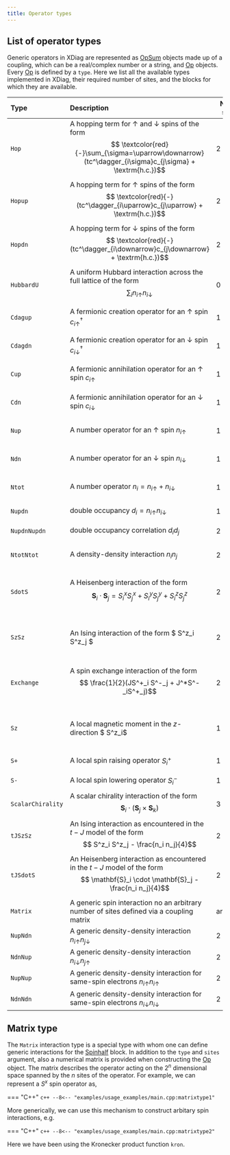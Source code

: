 ```yaml
---
title: Operator types
---
```


## List of operator types

Generic operators in XDiag are represented as [OpSum](opsum.md) objects made up of a coupling, which can be a real/complex number or a string, and [Op](op.md) objects. Every [Op](op.md) is defined by a `type`. Here we list all the available types implemented in XDiag, their required number of sites, and the blocks for which they are available.

| Type              | Description                                                                                                                                                                | No. of sites | Blocks                                                                          |
|:------------------|:---------------------------------------------------------------------------------------------------------------------------------------------------------------------------|--------------|---------------------------------------------------------------------------------|
| `Hop`             | A hopping term for $\uparrow$ and $\downarrow$ spins of the form $$ \textcolor{red}{-}\sum_{\sigma=\uparrow\downarrow} (tc^\dagger_{i\sigma}c_{j\sigma} + \textrm{h.c.})$$ | 2            | tJ, Electron, tJDistributed, ElectronDistributed                                |
| `Hopup`           | A hopping term for $\uparrow$ spins of the form $$ \textcolor{red}{-}(tc^\dagger_{i\uparrow}c_{j\uparrow} + \textrm{h.c.})$$                                               | 2            | tJ, Electron, tJDistributed, ElectronDistributed                                |
| `Hopdn`           | A hopping term for $\downarrow$ spins of the form $$ \textcolor{red}{-}(tc^\dagger_{i\downarrow}c_{j\downarrow} + \textrm{h.c.})$$                                         | 2            | tJ, Electron, tJDistributed, ElectronDistributed                                |
| `HubbardU`        | A uniform Hubbard interaction across the full lattice of the form $$ \sum_i n_{i\uparrow}n_{i\downarrow}$$                                                                 | 0            | Electron, ElectronDistributed                                                   |
| `Cdagup`          | A fermionic creation operator for an $\uparrow$ spin $c^\dagger_{i\uparrow}$                                                                                               | 1            | tJ, Electron, tJDistributed, ElectronDistributed                                |
| `Cdagdn`          | A fermionic creation operator for an $\downarrow$ spin $c^\dagger_{i\downarrow}$                                                                                           | 1            | tJ, Electron, tJDistributed, ElectronDistributed                                |
| `Cup`             | A fermionic annihilation operator for an $\uparrow$ spin $c_{i\uparrow}$                                                                                                   | 1            | tJ, Electron, tJDistributed, ElectronDistributed                                |
| `Cdn`             | A fermionic annihilation operator for an $\downarrow$ spin $c_{i\downarrow}$                                                                                               | 1            | tJ, Electron, tJDistributed, ElectronDistributed                                |
| `Nup`             | A number operator for an $\uparrow$ spin $n_{i\uparrow}$                                                                                                                   | 1            | tJ, Electron, tJDistributed, ElectronDistributed                                |
| `Ndn`             | A number operator for an $\downarrow$ spin $n_{i\downarrow}$                                                                                                               | 1            | tJ, Electron, tJDistributed, ElectronDistributed                                |
| `Ntot`            | A number operator $n_i = n_{i\uparrow} + n_{i\downarrow}$                                                                                                                  | 1            | tJ, Electron, tJDistributed, ElectronDistributed                                |
| `Nupdn`           | double occupancy $d_i = n_{i\uparrow} n_{i\downarrow}$                                                                                                                     | 1            | Electron, ElectronDistributed                                                   |
| `NupdnNupdn`      | double occupancy correlation $d_id_j$                                                                                                                                      | 2            | Electron, ElectronDistributed                                                   |
| `NtotNtot`        | A density-density interaction $n_i n_j$                                                                                                                                    | 2            | tJ, Electron, tJDistributed, ElectronDistributed                                |
| `SdotS`           | A Heisenberg interaction of the form $$ \mathbf{S}_i \cdot \mathbf{S}_j = S^x_iS^x_j + S^y_iS^y_j + S^z_iS^z_j$$                                                           | 2            | Spinhalf, tJ, Electron, SpinhalfDistributed, tJDistributed, ElectronDistributed |
| `SzSz`            | An Ising interaction of the form $ S^z_i S^z_j $                                                                                                                           | 2            | Spinhalf, tJ, Electron, SpinhalfDistributed, tJDistributed, ElectronDistributed |
| `Exchange`        | A spin exchange interaction of the form $$ \frac{1}{2}(JS^+_i S^-_j + J^*S^-_iS^+_j)$$                                                                                     | 2            | Spinhalf, tJ, Electron, SpinhalfDistributed, tJDistributed, ElectronDistributed |
| `Sz`              | A local magnetic moment in the $z$-direction $ S^z_i$                                                                                                                      | 1            | Spinhalf, tJ, Electron, SpinhalfDistributed, tJDistributed, ElectronDistributed |
| `S+`              | A local spin raising operator $S^+_i$                                                                                                                                      | 1            | Spinhalf, SpinhalfDistributed                                                   |
| `S-`              | A local spin lowering operator $S^-_i$                                                                                                                                     | 1            | Spinhalf, SpinhalfDistributed                                                   |
| `ScalarChirality` | A scalar chirality interaction of the form $$ \mathbf{S}_i \cdot ( \mathbf{S}_j \times  \mathbf{S}_k)$$                                                                    | 3            | Spinhalf                                                                        |
| `tJSzSz`          | An Ising interaction as encountered in the $t-J$ model of the form $$  S^z_i S^z_j - \frac{n_i n_j}{4}$$                                                                   | 2            | tJ, tJDistributed                                                               |
| `tJSdotS`         | An Heisenberg  interaction as encountered in the $t-J$ model of the form $$  \mathbf{S}_i \cdot \mathbf{S}_j - \frac{n_i n_j}{4}$$                                         | 2            | tJ, tJDistributed                                                               |
| `Matrix`          | A generic spin interaction no an arbitrary number of sites defined via a coupling matrix                                                                                   | arbitrary    | Spinhalf                                                                        |
| `NupNdn`          | A generic density-density interaction $n_{i\uparrow}n_{j\downarrow}$                                                                                                       | 2            | Electron                                                                        |
| `NdnNup`          | A generic density-density interaction $n_{i\downarrow}n_{j\uparrow}$                                                                                                       | 2            | Electron                                                                        |
| `NupNup`          | A generic density-density interaction for same-spin electrons $n_{i\uparrow}n_{i\uparrow}$                                                                                 | 2            | Electron                                                                        |
| `NdnNdn`          | A generic density-density interaction for same-spin electrons $n_{i\downarrow}n_{i\downarrow}$                                                                             | 2            | Electron                                                                        |

## Matrix type

The `Matrix` interaction type is a special type with whom one can define generic interactions for the [Spinhalf](../blocks/spinhalf.md) block. In addition to the `type` and `sites` argument, also a numerical matrix is provided when constructing the [Op](op.md) object. The matrix describes the operator acting on the $2^n$ dimensional space spanned by the $n$ sites of the operator. For example, we can represent a $S^x$ spin operator as,

=== "C++"
	```c++
	--8<-- "examples/usage_examples/main.cpp:matrixtype1"
	```
	
More generically, we can use this mechanism to construct arbitary spin interactions, e.g.	

=== "C++"
	```c++
	--8<-- "examples/usage_examples/main.cpp:matrixtype2"
	```

Here we have been using the Kronecker product function `kron`.
